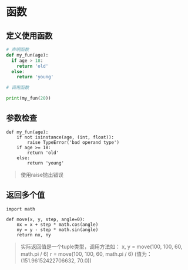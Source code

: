 # 函数  

## 定义使用函数 

```py 
# 声明函数
def my_fun(age):
  if age > 18:
    return 'old'
  else: 
    return 'young'

# 调用函数

print(my_fun(20))
```

## 参数检查 


```PY
def my_fun(age):
    if not isinstance(age, (int, float)):
        raise TypeError('bad operand type')
    if age >= 18:
        return 'old'
    else:
        return 'young'
```

> 使用raise抛出错误

## 返回多个值  

```PY 
import math

def move(x, y, step, angle=0):
    nx = x + step * math.cos(angle)
    ny = y - step * math.sin(angle)
    return nx, ny
```

> 实际返回值是一个tuple类型，调用方法如： 
> x, y = move(100, 100, 60, math.pi / 6)
> r = move(100, 100, 60, math.pi / 6)   (值为： (151.96152422706632, 70.0))
